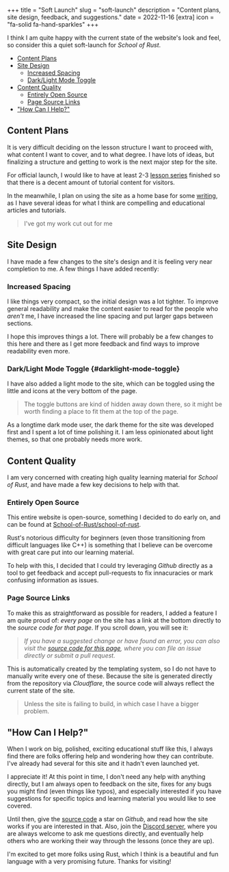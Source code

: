 +++
title = "Soft Launch"
slug = "soft-launch"
description = "Content plans, site design, feedback, and suggestions."
date = 2022-11-16
[extra]
icon = "fa-solid fa-hand-sparkles"
+++

I think I am quite happy with the current state of the website's look and feel, so consider this a quiet soft-launch for *School of Rust*.

- [Content Plans](#content-plans)
- [Site Design](#site-design)
  - [Increased Spacing](#increased-spacing)
  - [Dark/Light Mode Toggle](#darklight-mode-toggle)
- [Content Quality](#content-quality)
  - [Entirely Open Source](#entirely-open-source)
  - [Page Source Links](#page-source-links)
- ["How Can I Help?"](#how-can-i-help)

## Content Plans

It is very difficult deciding on the lesson structure I want to proceed with, what content I want to cover, and to what degree. I have lots of ideas, but finalizing a structure and getting to work is the next major step for the site.

For official launch, I would like to have at least 2-3 [lesson series](/lessons) finished so that there is a decent amount of tutorial content for visitors.

In the meanwhile, I plan on using the site as a home base for some [writing](/writing), as I have several ideas for what I think are compelling and educational articles and tutorials.

> I've got my work cut out for me <i class="fa fa-face-grin-beam-sweat"></i>

## Site Design

I have made a few changes to the site's design and it is feeling very near completion to me. A few things I have added recently:

### Increased Spacing

I like things very compact, so the initial design was a lot tighter. To improve general readability and make the content easier to read for the people who *aren't* me, I have increased the line spacing and put larger gaps between sections.

I hope this improves things a lot. There will probably be a few changes to this here and there as I get more feedback and find ways to improve readability even more.

### Dark/Light Mode Toggle {#darklight-mode-toggle}

I have also added a light mode to the site, which can be toggled using the little <i class="fa fa-sun"></i> and <i class="fa fa-moon"></i> icons at the very bottom of the page.

> The toggle buttons are kind of hidden away down there, so it might be worth finding a place to fit them at the top of the page.

As a longtime dark mode user, the dark theme for the site was developed first and I spent a lot of time polishing it. I am less opinionated about light themes, so that one probably needs more work.

## Content Quality

I am very concerned with creating high quality learning material for *School of Rust*, and have made a few key decisions to help with that.

### Entirely Open Source

This entire website is open-source, something I decided to do early on, and can be found at [<i class="fa-brands fa-github"></i> School-of-Rust/school-of-rust](https://github.com/School-of-Rust/school-of-rust).

Rust's notorious difficulty for beginners (even those transitioning from difficult languages like C++) is something that I believe can be overcome with great care put into our learning material.

To help with this, I decided that I could try leveraging *Github* directly as a tool to get feedback and accept pull-requests to fix innacuracies or mark confusing information as issues.

### Page Source Links

To make this as straightforward as possible for readers, I added a feature I am quite proud of: *every page* on the site has a link at the bottom directly to the *source code for that page*. If you scroll down, you will see it:

> *If you have a suggested change or have found an error, you can also visit the [<i class="fa-brands fa-github"></i> source code for this page](https://github.com/School-of-Rust/school-of-rust/tree/main/content/writing/001-soft-launch.md), where you can file an issue directly or submit a pull request.*

This is automatically created by the templating system, so I do not have to manually write every one of these. Because the site is generated directly from the repository via *Cloudflare*, the source code will always reflect the current state of the site. 

> <i class="fa fa-skull"></i> Unless the site is failing to build, in which case I have a bigger problem.

## "How Can I Help?"

When I work on big, polished, exciting educational stuff like this, I always find there are folks offering help and wondering how they can contribute. I've already had several for this site and it hadn't even launched yet.

I appreciate it! At this point in time, I don't need any help with anything directly, but I am always open to feedback on the site, fixes for any bugs you might find (even things like typos), and especially interested if you have suggestions for specific topics and learning material you would like to see covered.

Until then, give the [<i class="fa-brands fa-github"></i> source code](https://github.com/School-of-Rust/school-of-rust) a star on *Github*, and read how the site works if you are interested in that. Also, join the [<i class="fa-brands fa-discord"></i> Discord server](https://discord.gg/vdPK7ztcD2), where you are always welcome to ask me questions directly, and eventually help others who are working their way through the lessons (once they are up).

I'm excited to get more folks using Rust, which I think is a beautiful and fun language with a very promising future. Thanks for visiting!